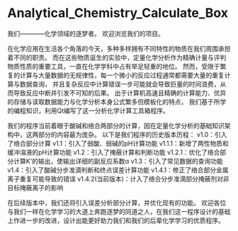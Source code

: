 # Analytical_Chemistry_Calculate_Box
我们————化学领域的逐梦者。
欢迎浏览我们的项目。

在化学应用在生活各个角落的今天，多种多样拥有不同特性的物质在我们周围承担着不同的职责。
而在这些物质诞生的实验中，定量化学分析作为精确计量与评判物质性质的重要工具，一直在化学学科中占有举足轻重的地位。
然而，受限于繁复的计算与大量数据的无规律性，每一个微小的反应过程通常都需要大量的重复计算与数据查询，
并且复杂反应中计算错误一步可能就会导致巨量的时间浪费，从而导致反应中断并引发不可知的后果。
出于计算机高速且精确的计算能力、优异的存储与读取数据能力与化学分析本身公式繁多但模板化的特点，
我们基于所学的编程知识，利用Qt编写了这一分析化学计算工具箱程序。

我们的程序当前着眼于酸碱和络合两部分的计算，因在定量化学分析的基础知识架构中，这两部分的内容最为庞杂。
以下是我们程序的历史版本历程：
v1.0：引入了络合部分计算
v1.1：引入了弱酸、弱碱的pH计算功能
v1.1.1：新增了两性物质和缓冲溶液的pH计算功能
v1.2：引入了掩蔽计算和判断功能
v1.2.1：优化了络合部分计算K'的输出，使输出详细的副反应系数α
v1.3：引入了常见数据的查询功能
v1.4：引入了酸碱分步准滴判断和终点误差计算功能
v1.4.1：修正了络合部分金属离子重复可能导致的错误
v1.4.2(当前版本)：计入了络合分步准滴部分掩蔽剂对非目标掩蔽离子的影响

在后续版本中，我们还将引入误差分析部分计算，并优化现有的功能。
欢迎各位与我们一样在化学学习的大道上奔跑逐梦的同道之人，在我们这一程序设计的基础上作进一步的改进，设计出能更好助力我们和我们的后辈化学学习的优质程序。
